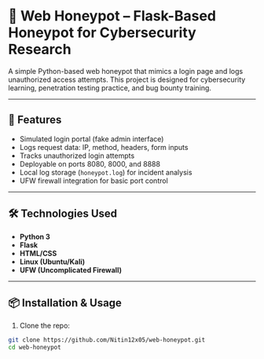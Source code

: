 # 🐍 Web Honeypot – Flask-Based Honeypot for Cybersecurity Research

A simple Python-based web honeypot that mimics a login page and logs unauthorized access attempts. This project is designed for cybersecurity learning, penetration testing practice, and bug bounty training.

---

## 🚀 Features

- Simulated login portal (fake admin interface)
- Logs request data: IP, method, headers, form inputs
- Tracks unauthorized login attempts
- Deployable on ports 8080, 8000, and 8888
- Local log storage (`honeypot.log`) for incident analysis
- UFW firewall integration for basic port control

---

## 🛠️ Technologies Used

- **Python 3**
- **Flask**
- **HTML/CSS**
- **Linux (Ubuntu/Kali)**
- **UFW (Uncomplicated Firewall)**

---

## 📦 Installation & Usage

1. Clone the repo:

```bash
git clone https://github.com/Nitin12x05/web-honeypot.git
cd web-honeypot
